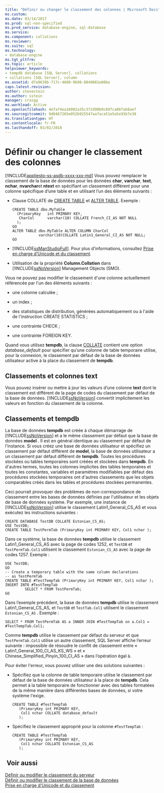 ```yaml
---
title: "Définir ou changer le classement des colonnes | Microsoft Docs"
ms.custom: 
ms.date: 03/14/2017
ms.prod: sql-non-specified
ms.prod_service: database-engine, sql-database
ms.service: 
ms.component: collations
ms.reviewer: 
ms.suite: sql
ms.technology:
- database-engine
ms.tgt_pltfrm: 
ms.topic: article
helpviewer_keywords:
- tempdb database [SQL Server], collations
- collations [SQL Server], column
ms.assetid: d7a9638b-717c-4680-9b98-8849081e08be
caps.latest.revision: 
author: stevestein
ms.author: sstein
manager: craigg
ms.workload: Active
ms.openlocfilehash: 4efa74ea16002a35c372d90b9c69fca88fab8aef
ms.sourcegitcommit: 9d0467265e052b925547aafaca51e5a5e93b7e38
ms.translationtype: HT
ms.contentlocale: fr-FR
ms.lasthandoff: 03/02/2018
---
```

# <a name="set-or-change-the-column-collation"></a>Définir ou changer le classement des colonnes
[!INCLUDE[appliesto-ss-asdb-xxxx-xxx-md](../../includes/appliesto-ss-asdb-xxxx-xxx-md.md)]
Vous pouvez remplacer le classement de la base de données pour les données **char**, **varchar**, **text**, **nchar**, **nvarchar**et **ntext** en spécifiant un classement différent pour une colonne spécifique d’une table et en utilisant l’un des éléments suivants :  
  
-   Clause COLLATE de [CREATE TABLE](../../t-sql/statements/create-table-transact-sql.md) et [ALTER TABLE](../../t-sql/statements/alter-table-transact-sql.md). Exemple :  
  
    ```  
    CREATE TABLE dbo.MyTable  
      (PrimaryKey   int PRIMARY KEY,  
       CharCol      varchar(10) COLLATE French_CI_AS NOT NULL  
      );  
    GO  
    ALTER TABLE dbo.MyTable ALTER COLUMN CharCol  
                varchar(10)COLLATE Latin1_General_CI_AS NOT NULL;  
    GO  
    ```  
  
-   [!INCLUDE[ssManStudioFull](../../includes/ssmanstudiofull-md.md)]. Pour plus d’informations, consultez [Prise en charge d’Unicode et du classement](../../relational-databases/collations/collation-and-unicode-support.md).  
  
-   Utilisation de la propriété **Column.Collation** dans [!INCLUDE[ssNoVersion](../../includes/ssnoversion-md.md)] Management Objects (SMO).  
  
 Vous ne pouvez pas modifier le classement d'une colonne actuellement référencée par l'un des éléments suivants :  
  
-   une colonne calculée ;  
  
-   un index ;  
  
-   des statistiques de distribution, générées automatiquement ou à l'aide de l'instruction CREATE STATISTICS ;  
  
-   une contrainte CHECK ;  
  
-   une contrainte FOREIGN KEY.  
  
 Quand vous utilisez **tempdb**, la clause [COLLATE](~/t-sql/statements/collations.md) contient une option *database_default* pour spécifier qu’une colonne de table temporaire utilise, pour la connexion, le classement par défaut de la base de données utilisateur active à la place du classement de **tempdb**.  
  
## <a name="collations-and-text-columns"></a>Classements et colonnes text  
 Vous pouvez insérer ou mettre à jour les valeurs d’une colonne **text** dont le classement est différent de la page de codes du classement par défaut de la base de données. [!INCLUDE[ssNoVersion](../../includes/ssnoversion-md.md)] convertit implicitement les valeurs en fonction du classement de la colonne.  
  
## <a name="collations-and-tempdb"></a>Classements et tempdb  
 La base de données **tempdb** est créée à chaque démarrage de [!INCLUDE[ssNoVersion](../../includes/ssnoversion-md.md)] et a le même classement par défaut que la base de données **model** . Il est en général identique au classement par défaut de l'instance. Si vous créez une base de données utilisateur et spécifiez un classement par défaut différent de **model**, la base de données utilisateur a un classement par défaut différent de **tempdb**. Toutes les procédures stockées ou tables temporaires sont créées et stockées dans **tempdb**. En d'autres termes, toutes les colonnes implicites des tables temporaires et toutes les constantes, variables et paramètres modifiables par défaut des procédures stockées temporaires ont d'autres classements que les objets comparables créés dans les tables et procédures stockées permanentes.  
  
 Ceci pourrait provoquer des problèmes de non-correspondance de classement entre les bases de données définies par l'utilisateur et les objets de base de données système. Par exemple, une instance de [!INCLUDE[ssNoVersion](../../includes/ssnoversion-md.md)] utilise le classement Latin1_General_CS_AS et vous exécutez les instructions suivantes :  
  
```  
CREATE DATABASE TestDB COLLATE Estonian_CS_AS;  
USE TestDB;  
CREATE TABLE TestPermTab (PrimaryKey int PRIMARY KEY, Col1 nchar );  
```  
  
 Dans ce système, la base de données **tempdb** utilise le classement Latin1_General_CS_AS avec la page de codes 1252, et `TestDB` et `TestPermTab.Col1` utilisent le classement `Estonian_CS_AS` avec la page de codes 1257. Exemple :  
  
```  
USE TestDB;  
GO  
-- Create a temporary table with the same column declarations  
-- as TestPermTab  
CREATE TABLE #TestTempTab (PrimaryKey int PRIMARY KEY, Col1 nchar );  
INSERT INTO #TestTempTab  
         SELECT * FROM TestPermTab;  
GO  
```  
  
 Dans l’exemple précédent, la base de données **tempdb** utilise le classement Latin1_General_CS_AS, et `TestDB` et `TestTab.Col1` utilisent le classement `Estonian_CS_AS` . Exemple :  
  
```  
SELECT * FROM TestPermTab AS a INNER JOIN #TestTempTab on a.Col1 = #TestTempTab.Col1;  
```  
  
 Comme **tempdb** utilise le classement par défaut du serveur et que `TestPermTab.Col1` utilise un autre classement, SQL Server affiche l’erreur suivante : impossible de résoudre le conflit de classement entre « Latin1_General_100_CI_AS_KS_WS » et « Chinese_Simplified_Pinyin_100_CI_AS » dans l’opération égal à.  
  
 Pour éviter l'erreur, vous pouvez utiliser une des solutions suivantes :  
  
-   Spécifiez que la colonne de table temporaire utilise le classement par défaut de la base de données utilisateur à la place de **tempdb**. Cela permet à la table temporaire de fonctionner avec des tables formatées de la même manière dans différentes bases de données, si votre système l'exige.  
  
    ```  
    CREATE TABLE #TestTempTab  
       (PrimaryKey int PRIMARY KEY,  
        Col1 nchar COLLATE database_default  
       );  
    ```  
  
-   Spécifiez le classement approprié pour la colonne `#TestTempTab` :  
  
    ```  
    CREATE TABLE #TestTempTab  
       (PrimaryKey int PRIMARY KEY,  
        Col1 nchar COLLATE Estonian_CS_AS  
       );  
    ```  
  
## <a name="see-also"></a> Voir aussi  
 [Définir ou modifier le classement du serveur](../../relational-databases/collations/set-or-change-the-server-collation.md)   
 [Définir ou modifier le classement de la base de données](../../relational-databases/collations/set-or-change-the-database-collation.md)   
 [Prise en charge d’Unicode et du classement](../../relational-databases/collations/collation-and-unicode-support.md)  
  
  
